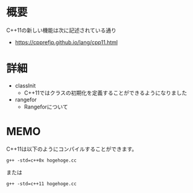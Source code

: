 
# 概要
C++11の新しい機能は次に記述されている通り
- https://cpprefjp.github.io/lang/cpp11.html

# 詳細
- classInit
  - C++11ではクラスの初期化を定義することができるようになりました
- rangefor
  - Rangeforについて

# MEMO
C++11は以下のようにコンパイルすることができます。
```
g++ -std=c++0x hogehoge.cc
```
または
```
g++ -std=c++11 hogehoge.cc
```
